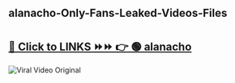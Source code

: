 
 ## alanacho-Only-Fans-Leaked-Videos-Files

# <h2><a href="https://mediaupload.pro?alanacho">🔗 Click to LINKS ⏩⏩ 👉 🟢 alanacho </a></h2>

<a href="https://mediaupload.pro?alanacho" rel="nofollow" data-target="animated-image.originalLink"><img src="https://i.ibb.co.com/xMMVF88/686577567.gif" alt="Viral Video Original" style="max-width: 100%; display: inline-block;" data-target="animated-image.originalImage"></a>